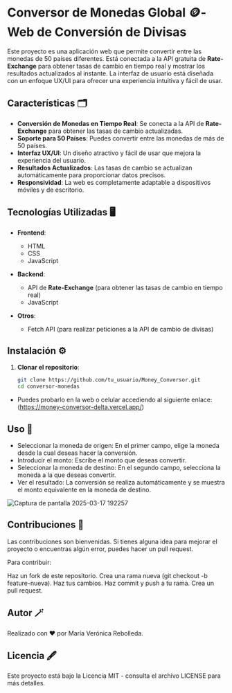 # Conversor de Monedas Global 🪙- Web de Conversión de Divisas

Este proyecto es una aplicación web que permite convertir entre las monedas de 50 países diferentes. Está conectada a la API gratuita de **Rate-Exchange** para obtener tasas de cambio en tiempo real y mostrar los resultados actualizados al instante. La interfaz de usuario está diseñada con un enfoque UX/UI para ofrecer una experiencia intuitiva y fácil de usar.

## Características 🗂️

- **Conversión de Monedas en Tiempo Real**: Se conecta a la API de **Rate-Exchange** para obtener las tasas de cambio actualizadas.
- **Soporte para 50 Países**: Puedes convertir entre las monedas de más de 50 países.
- **Interfaz UX/UI**: Un diseño atractivo y fácil de usar que mejora la experiencia del usuario.
- **Resultados Actualizados**: Las tasas de cambio se actualizan automáticamente para proporcionar datos precisos.
- **Responsividad**: La web es completamente adaptable a dispositivos móviles y de escritorio.

## Tecnologías Utilizadas 🖥️

- **Frontend**: 
  - HTML
  - CSS
  - JavaScript 
  
- **Backend**: 
  - API de **Rate-Exchange** (para obtener las tasas de cambio en tiempo real)
  - JavaScript

- **Otros**:
  - Fetch API (para realizar peticiones a la API de cambio de divisas)

## Instalación ⚙️

1. **Clonar el repositorio**:
   ```bash
   git clone https://github.com/tu_usuario/Money_Conversor.git
   cd conversor-monedas

  - Puedes probarlo en la web o celular accediendo al siguiente enlace:
 (https://money-conversor-delta.vercel.app/)
   
## Uso 📖

  - Seleccionar la moneda de origen: En el primer campo, elige la moneda desde la cual deseas hacer la conversión.
  - Introducir el monto: Escribe el monto que deseas convertir.
  - Seleccionar la moneda de destino: En el segundo campo, selecciona la moneda a la que deseas convertir.
  - Ver el resultado: La conversión se realiza automáticamente y se muestra el monto equivalente en la moneda de destino.
    
![Captura de pantalla 2025-03-17 192257](https://github.com/user-attachments/assets/1dbad8b8-6316-4ecb-acaa-6a9a64ca87aa)


    
## Contribuciones 🌟 

Las contribuciones son bienvenidas. Si tienes alguna idea para mejorar el proyecto o encuentras algún error, puedes hacer un pull request.

Para contribuir:

Haz un fork de este repositorio.
Crea una rama nueva (git checkout -b feature-nueva).
Haz tus cambios.
Haz commit y push a tu rama.
Crea un pull request.

## Autor 🪄

Realizado con ❤️ por María Verónica Rebolleda.

## Licencia 🖋️
Este proyecto está bajo la Licencia MIT - consulta el archivo LICENSE para más detalles.
